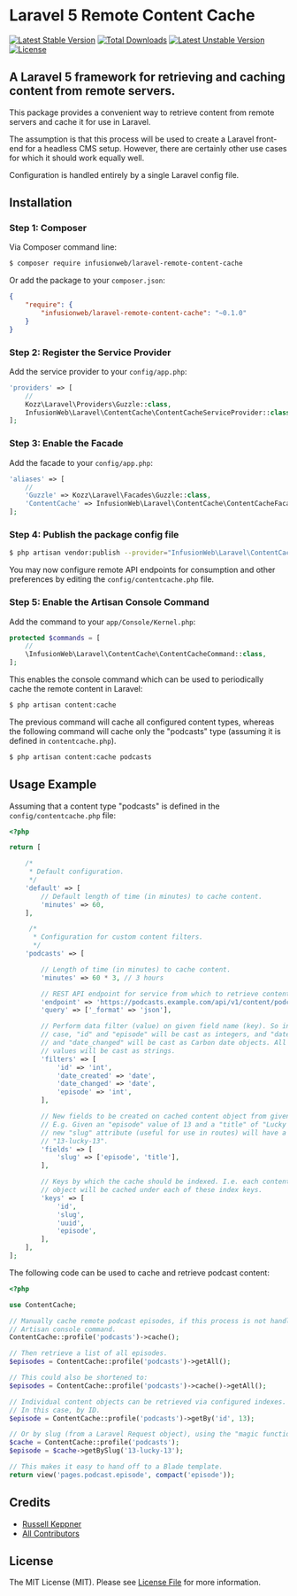 # Laravel 5 Remote Content Cache
[![Latest Stable Version](https://poser.pugx.org/infusionweb/laravel-remote-content-cache/v/stable)](https://packagist.org/packages/infusionweb/laravel-remote-content-cache) [![Total Downloads](https://poser.pugx.org/infusionweb/laravel-remote-content-cache/downloads)](https://packagist.org/packages/infusionweb/laravel-remote-content-cache) [![Latest Unstable Version](https://poser.pugx.org/infusionweb/laravel-remote-content-cache/v/unstable)](https://packagist.org/packages/infusionweb/laravel-remote-content-cache) [![License](https://poser.pugx.org/infusionweb/laravel-remote-content-cache/license)](https://packagist.org/packages/infusionweb/laravel-remote-content-cache)

## A Laravel 5 framework for retrieving and caching content from remote servers.

This package provides a convenient way to retrieve content from remote servers and cache it for use in Laravel.

The assumption is that this process will be used to create a Laravel front-end for a headless CMS setup. However, there are certainly other use cases for which it should work equally well.

Configuration is handled entirely by a single Laravel config file.

## Installation

### Step 1: Composer

Via Composer command line:

```bash
$ composer require infusionweb/laravel-remote-content-cache
```

Or add the package to your `composer.json`:

```json
{
    "require": {
        "infusionweb/laravel-remote-content-cache": "~0.1.0"
    }
}
```

### Step 2: Register the Service Provider

Add the service provider to your `config/app.php`:

```php
'providers' => [
    //
    Kozz\Laravel\Providers\Guzzle::class,
    InfusionWeb\Laravel\ContentCache\ContentCacheServiceProvider::class,
];
```

### Step 3: Enable the Facade

Add the facade to your `config/app.php`:

```php
'aliases' => [
    //
    'Guzzle' => Kozz\Laravel\Facades\Guzzle::class,
    'ContentCache' => InfusionWeb\Laravel\ContentCache\ContentCacheFacade::class,
];
```

### Step 4: Publish the package config file

```bash
$ php artisan vendor:publish --provider="InfusionWeb\Laravel\ContentCache\ContentCacheServiceProvider"
```

You may now configure remote API endpoints for consumption and other preferences by editing the `config/contentcache.php` file.

### Step 5: Enable the Artisan Console Command

Add the command to your `app/Console/Kernel.php`:

```php
protected $commands = [
    //
    \InfusionWeb\Laravel\ContentCache\ContentCacheCommand::class,
];
```

This enables the console command which can be used to periodically cache the remote content in Laravel:

```bash
$ php artisan content:cache
```

The previous command will cache all configured content types, whereas the following command will cache only the "podcasts" type (assuming it is defined in `contentcache.php`).

```bash
$ php artisan content:cache podcasts
```

## Usage Example

Assuming that a content type "podcasts" is defined in the `config/contentcache.php` file:

```php
<?php

return [

    /*
     * Default configuration.
     */
    'default' => [
        // Default length of time (in minutes) to cache content.
        'minutes' => 60,
    ],

     /*
      * Configuration for custom content filters.
      */
    'podcasts' => [

        // Length of time (in minutes) to cache content.
        'minutes' => 60 * 3, // 3 hours

        // REST API endpoint for service from which to retrieve content.
        'endpoint' => 'https://podcasts.example.com/api/v1/content/podcasts',
        'query' => ['_format' => 'json'],

        // Perform data filter (value) on given field name (key). So in this
        // case, "id" and "episode" will be cast as integers, and "date_created"
        // and "date_changed" will be cast as Carbon date objects. All other
        // values will be cast as strings.
        'filters' => [
            'id' => 'int',
            'date_created' => 'date',
            'date_changed' => 'date',
            'episode' => 'int',
        ],

        // New fields to be created on cached content object from given field names.
        // E.g. Given an "episode" value of 13 and a "title" of "Lucky 13", the
        // new "slug" attribute (useful for use in routes) will have a value of
        // "13-lucky-13".
        'fields' => [
            'slug' => ['episode', 'title'],
        ],

        // Keys by which the cache should be indexed. I.e. each content
        // object will be cached under each of these index keys.
        'keys' => [
            'id',
            'slug',
            'uuid',
            'episode',
        ],
    ],
];
```

The following code can be used to cache and retrieve podcast content:

```php
<?php

use ContentCache;

// Manually cache remote podcast episodes, if this process is not handled via the
// Artisan console command.
ContentCache::profile('podcasts')->cache();

// Then retrieve a list of all episodes.
$episodes = ContentCache::profile('podcasts')->getAll();

// This could also be shortened to:
$episodes = ContentCache::profile('podcasts')->cache()->getAll();

// Individual content objects can be retrieved via configured indexes.
// In this case, by ID.
$episode = ContentCache::profile('podcasts')->getBy('id', 13);

// Or by slug (from a Laravel Request object), using the "magic function".
$cache = ContentCache::profile('podcasts');
$episode = $cache->getBySlug('13-lucky-13');

// This makes it easy to hand off to a Blade template.
return view('pages.podcast.episode', compact('episode'));
```

## Credits

- [Russell Keppner](https://github.com/rkeppner)
- [All Contributors](https://github.com/InfusionWeb/laravel-remote-content-cache/contributors)

## License

The MIT License (MIT). Please see [License File](LICENSE.md) for more information.
